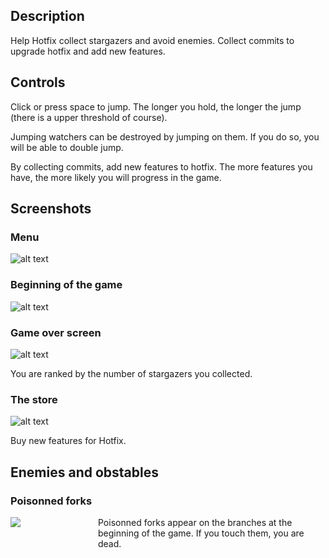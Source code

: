## Description

Help Hotfix collect stargazers and avoid enemies. Collect commits to upgrade hotfix and add new features.

## Controls

Click or press space to jump. The longer you hold, the longer the jump (there is a upper threshold of course).

Jumping watchers can be destroyed by jumping on them. If you do so, you will be able to double jump.

By collecting commits, add new features to hotfix. The more features you have, the more likely you will progress in the game.

## Screenshots

### Menu

![alt text](http://sdrdis.github.com/hotfix/images/menu.jpg "Menu")

### Beginning of the game

![alt text](http://sdrdis.github.com/hotfix/images/screenshot-1.jpg "Beginning of the game")

### Game over screen

![alt text](http://sdrdis.github.com/hotfix/images/screenshot-2.jpg "Game over screen")

You are ranked by the number of stargazers you collected.

### The store

![alt text](http://sdrdis.github.com/hotfix/images/screenshot-3.jpg "The store")

Buy new features for Hotfix.

## Enemies and obstables

### Poisonned forks

<div style="overflow: hidden;">
	<img src="http://sdrdis.github.com/hotfix/images/forks.png" style="float:left;" />
	<div style="margin-left: 140px;">
		Poisonned forks appear on the branches at the beginning of the game. If you touch them, you are dead.
	</div>
</div>